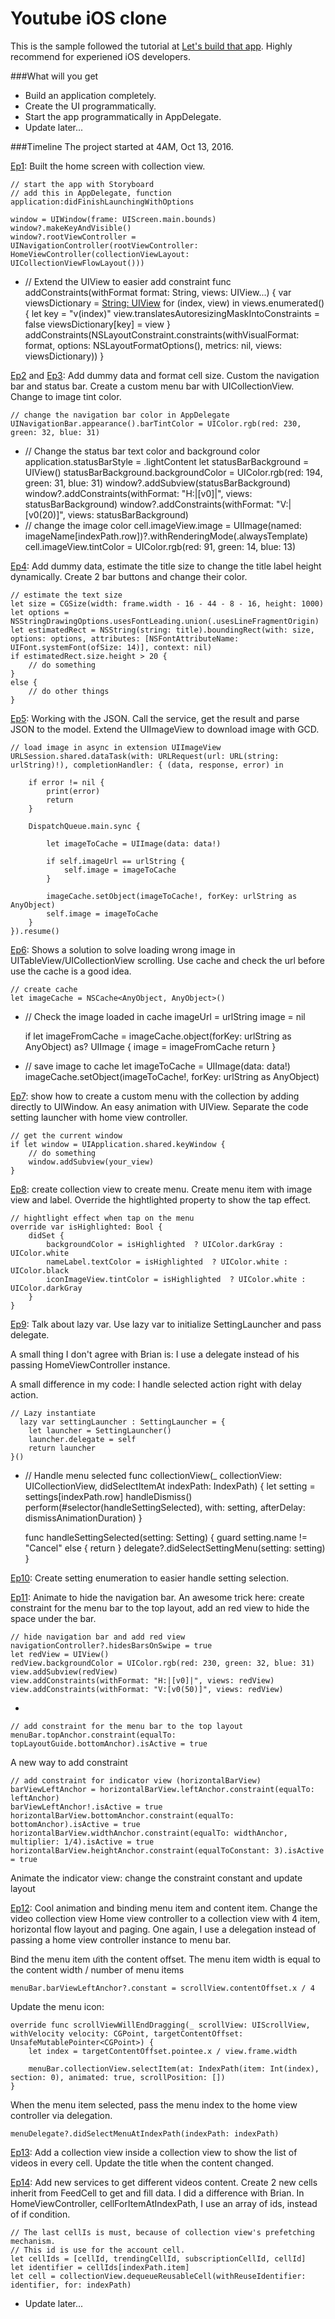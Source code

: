 # Youtube iOS clone
This is the sample followed the tutorial at 
[Let's build that app](https://www.youtube.com/playlist?list=PL0dzCUj1L5JGKdVUtA5xds1zcyzsz7HLj). Highly recommend for experiened iOS developers. 

###What will you get 
- Build an application completely. 
- Create the UI programmatically. 
- Start the app programmatically in AppDelegate. 
- Update later...

###Timeline
The project started at 4AM, Oct 13, 2016. 

[Ep1](https://youtu.be/3Xv1mJvwXok): Built the home screen with collection view.
		
	// start the app with Storyboard 
	// add this in AppDelegate, function application:didFinishLaunchingWithOptions
	
	window = UIWindow(frame: UIScreen.main.bounds)
	window?.makeKeyAndVisible()
	window?.rootViewController = UINavigationController(rootViewController: HomeViewController(collectionViewLayout: UICollectionViewFlowLayout()))
-
	// Extend the UIView to easier add constraint 
	func addConstraints(withFormat format: String, views: UIView...) {
        var viewsDictionary = [String: UIView]()
        for (index, view) in views.enumerated() {
            let key = "v\(index)"
            view.translatesAutoresizingMaskIntoConstraints = false
            viewsDictionary[key] = view
        }
            addConstraints(NSLayoutConstraint.constraints(withVisualFormat: format, options: NSLayoutFormatOptions(), metrics: nil, views: viewsDictionary))
    }
    
[Ep2](https://youtu.be/APQVltARKF8) and [Ep3](https://youtu.be/rRhJGnSmEKQ): Add dummy data and format cell size. Custom the navigation bar and status bar. Create a custom menu bar with UICollectionView. Change to image tint color.

	// change the navigation bar color in AppDelegate
	UINavigationBar.appearance().barTintColor = UIColor.rgb(red: 230, green: 32, blue: 31)
-
	// Change the status bar text color and background color 
	application.statusBarStyle = .lightContent
    let statusBarBackground = UIView()
    statusBarBackground.backgroundColor = UIColor.rgb(red: 194, green: 31, blue: 31)
    window?.addSubview(statusBarBackground)
    window?.addConstraints(withFormat: "H:|[v0]|", views: statusBarBackground)
    window?.addConstraints(withFormat: "V:|[v0(20)]", views: statusBarBackground)
-
	// change the image color 
	cell.imageView.image = UIImage(named: imageName[indexPath.row])?.withRenderingMode(.alwaysTemplate)
	cell.imageView.tintColor = UIColor.rgb(red: 91, green: 14, blue: 13)

[Ep4](https://youtu.be/Zud56x_VYvs): Add dummy data, estimate the title size to change the title label height dynamically. Create 2 bar buttons and change their color. 

	// estimate the text size 
	let size = CGSize(width: frame.width - 16 - 44 - 8 - 16, height: 1000)
	let options = NSStringDrawingOptions.usesFontLeading.union(.usesLineFragmentOrigin)
	let estimatedRect = NSString(string: title).boundingRect(with: size, options: options, attributes: [NSFontAttributeName: UIFont.systemFont(ofSize: 14)], context: nil)
	if estimatedRect.size.height > 20 {
		// do something 
	}
	else {
		// do other things
	}
                                
[Ep5](https://youtu.be/WjrvcGAZfoI): Working with the JSON. Call the service, get the result and parse JSON to the model. Extend the UIImageView to download image with GCD. 

	// load image in async in extension UIImageView 
    URLSession.shared.dataTask(with: URLRequest(url: URL(string: urlString)!), completionHandler: { (data, response, error) in
	            
	    if error != nil {
	        print(error)
	        return
	    }
	    
	    DispatchQueue.main.sync {
	        
	        let imageToCache = UIImage(data: data!)
	        
	        if self.imageUrl == urlString {
	            self.image = imageToCache
	        }
	        
	        imageCache.setObject(imageToCache!, forKey: urlString as AnyObject)
	        self.image = imageToCache
	    }
	}).resume()
		
[Ep6](https://www.youtube.com/watch?v=XFvs6eraBXM): Shows a solution to solve loading wrong image in UITableView/UICollectionView scrolling. Use cache and check the url before use the cache is a good idea. 

	// create cache  
	let imageCache = NSCache<AnyObject, AnyObject>()
-
	// Check the image loaded in cache 
	imageUrl = urlString
	image = nil
	    
	if let imageFromCache = imageCache.object(forKey: urlString as AnyObject) as? UIImage {
	    image = imageFromCache
	    return
	}
-
	// save image to cache 
	let imageToCache = UIImage(data: data!)
	imageCache.setObject(imageToCache!, forKey: urlString as AnyObject)


[Ep7](https://youtu.be/2kwCfFG5fDA): show how to create a custom menu with the collection by adding directly to UIWindow. An easy animation with UIView. Separate the code setting launcher with home view controller.

	// get the current window 
	if let window = UIApplication.shared.keyWindow {
		// do something 
		window.addSubview(your_view)
	}
	
[Ep8](https://youtu.be/PNmuTTd5zWc): create collection view to create menu. Create menu item with image view and label. Override the hightlighted property to show the tap effect. 

	// hightlight effect when tap on the menu 
	override var isHighlighted: Bool {
	    didSet {
	        backgroundColor = isHighlighted  ? UIColor.darkGray : UIColor.white
	        nameLabel.textColor = isHighlighted  ? UIColor.white : UIColor.black
	        iconImageView.tintColor = isHighlighted  ? UIColor.white : UIColor.darkGray
	    }
	}

[Ep9](https://youtu.be/DYsfAD01fYk): Talk about lazy var. Use lazy var to initialize SettingLauncher and pass delegate. 

A small thing I don't agree with Brian is: I use a delegate instead of his passing HomeViewController instance. 

A small difference in my code: I handle selected action right with delay action. 

	// Lazy instantiate
	  lazy var settingLauncher : SettingLauncher = {
        let launcher = SettingLauncher()
        launcher.delegate = self
        return launcher
    }()
-
	// Handle menu selected 
	func collectionView(_ collectionView: UICollectionView, didSelectItemAt indexPath: IndexPath) {
	    let setting = settings[indexPath.row]
	    handleDismiss()
	    perform(#selector(handleSettingSelected), with: setting, afterDelay: dismissAnimationDuration)
	}
	    
	func handleSettingSelected(setting: Setting) {
	    guard setting.name != "Cancel" else { return }
	    delegate?.didSelectSettingMenu(setting: setting)
	}

[Ep10](https://www.youtube.com/watch?v=naMqoh1_5To&list=PL0dzCUj1L5JGKdVUtA5xds1zcyzsz7HLj&index=10): Create setting enumeration to easier handle setting selection. 

[Ep11](https://www.youtube.com/watch?v=XgRbj4YeG9I&list=PL0dzCUj1L5JGKdVUtA5xds1zcyzsz7HLj&index=11): Animate to hide the navigation bar. An awesome trick here: create constraint for the menu bar to the top layout, add an red view to hide the space under the bar. 

	// hide navigation bar and add red view 
	navigationController?.hidesBarsOnSwipe = true
	let redView = UIView()
	redView.backgroundColor = UIColor.rgb(red: 230, green: 32, blue: 31)
	view.addSubview(redView)
	view.addConstraints(withFormat: "H:|[v0]|", views: redView)
	view.addConstraints(withFormat: "V:[v0(50)]", views: redView)
	
-

	// add constraint for the menu bar to the top layout 
	menuBar.topAnchor.constraint(equalTo: topLayoutGuide.bottomAnchor).isActive = true

A new way to add constraint

	// add constraint for indicator view (horizontalBarView)
	barViewLeftAnchor = horizontalBarView.leftAnchor.constraint(equalTo: leftAnchor)
	barViewLeftAnchor!.isActive = true
	horizontalBarView.bottomAnchor.constraint(equalTo: bottomAnchor).isActive = true
	horizontalBarView.widthAnchor.constraint(equalTo: widthAnchor, multiplier: 1/4).isActive = true
	horizontalBarView.heightAnchor.constraint(equalToConstant: 3).isActive = true
	
Animate the indicator view: change the constraint constant and update layout

[Ep12](https://youtu.be/ZxIAT7f-yh8): Cool animation and binding menu item and content item. Change the video collection view Home view controller to a collection view with 4 item, horizontal flow layout and paging. One again, I use a delegation instead of passing a home view controller instance to menu bar. 

Bind the menu item ưith the content offset. The menu item width is equal to the content width / number of menu items

	menuBar.barViewLeftAnchor?.constant = scrollView.contentOffset.x / 4

Update the menu icon: 

	override func scrollViewWillEndDragging(_ scrollView: UIScrollView, withVelocity velocity: CGPoint, targetContentOffset: UnsafeMutablePointer<CGPoint>) {
        let index = targetContentOffset.pointee.x / view.frame.width
        
        menuBar.collectionView.selectItem(at: IndexPath(item: Int(index), section: 0), animated: true, scrollPosition: [])
    }

When the menu item selected, pass the menu index to the home view controller via delegation. 

	menuDelegate?.didSelectMenuAtIndexPath(indexPath: indexPath)

[Ep13](https://youtu.be/elvK3TYnzIw): Add a collection view inside a collection view to show the list of videos in every cell. Update the title when the content changed. 

[Ep14](https://youtu.be/77nQN0JzBH4): Add new services to get different videos content. Create 2 new cells inherit from FeedCell to get and fill data. I did a difference with Brian. In HomeViewController, cellForItemAtIndexPath, I use an array of ids, instead of if condition.

	// The last cellIs is must, because of collection view's prefetching mechanism. 
	// This id is use for the account cell. 
	let cellIds = [cellId, trendingCellId, subscriptionCellId, cellId]
	let identifier = cellIds[indexPath.item]
	let cell = collectionView.dequeueReusableCell(withReuseIdentifier: identifier, for: indexPath)

- Update later...

